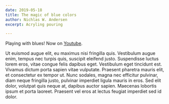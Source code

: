 ```yaml
---
date: 2019-05-18
title: The magic of blue colors
author: Nichlas W. Andersen
excerpt: Acryling pouring

---
```


Playing with blues! Now on [Youtube](https://youtu.be/84W3BacpeCE).

Ut euismod augue elit, eu maximus nisi fringilla quis. Vestibulum augue enim, tempus nec turpis quis, suscipit eleifend justo. Suspendisse luctus lorem eros, vitae congue felis dapibus eget. Vestibulum eget tincidunt est. Vivamus dictum porta sapien vitae vulputate. Praesent pharetra mauris elit, et consectetur ex tempor ut. Nunc sodales, magna nec efficitur pulvinar, diam neque fringilla justo, pulvinar imperdiet ligula mauris in eros. Sed elit dolor, volutpat quis neque at, dapibus auctor sapien. Maecenas lobortis ipsum et porta laoreet. Praesent vel eros at lectus feugiat imperdiet sed id dolor.